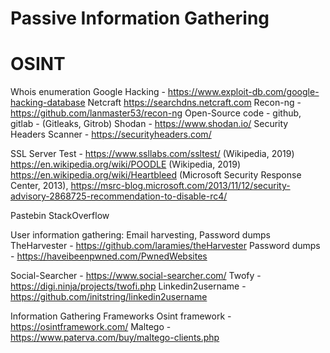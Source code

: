 # Passive Information Gathering
# OSINT

Whois enumeration
Google Hacking - https://www.exploit-db.com/google-hacking-database
Netcraft https://searchdns.netcraft.com
Recon-ng - https://github.com/lanmaster53/recon-ng
Open-Source code - github, gitlab - (Gitleaks, Gitrob)
Shodan - https://www.shodan.io/
Security Headers Scanner - https://securityheaders.com/

SSL Server Test - https://www.ssllabs.com/ssltest/
(Wikipedia, 2019) https://en.wikipedia.org/wiki/POODLE
(Wikipedia, 2019) https://en.wikipedia.org/wiki/Heartbleed
(Microsoft Security Response Center, 2013), https://msrc-blog.microsoft.com/2013/11/12/security-advisory-2868725-recommendation-to-disable-rc4/

Pastebin
StackOverflow

User information gathering: Email harvesting, Password dumps
TheHarvester - https://github.com/laramies/theHarvester
Password dumps - https://haveibeenpwned.com/PwnedWebsites

Social-Searcher - https://www.social-searcher.com/
Twofy - https://digi.ninja/projects/twofi.php
Linkedin2username - https://github.com/initstring/linkedin2username

Information Gathering Frameworks
Osint framework - https://osintframework.com/
Maltego -https://www.paterva.com/buy/maltego-clients.php
